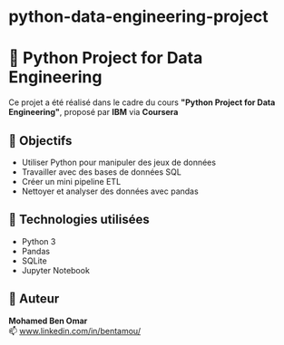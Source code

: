 # python-data-engineering-project
# 🐍 Python Project for Data Engineering

Ce projet a été réalisé dans le cadre du cours **"Python Project for Data Engineering"**, proposé par **IBM** via **Coursera**

## 🎯 Objectifs

- Utiliser Python pour manipuler des jeux de données
- Travailler avec des bases de données SQL
- Créer un mini pipeline ETL
- Nettoyer et analyser des données avec pandas

## 🔧 Technologies utilisées

- Python 3
- Pandas
- SQLite
- Jupyter Notebook


## 📌 Auteur

**Mohamed Ben Omar**  
📫 www.linkedin.com/in/bentamou/
